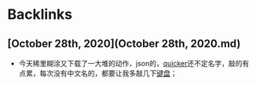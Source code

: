 
# Backlinks
## [October 28th, 2020](October 28th, 2020.md)
- 今天稀里糊涂又下载了一大堆的动作，json的，[quicker](quicker.md)还不定名字，敲的有点累，每次没有中文名的，都要让我多敲几下[键盘](键盘.md)；

